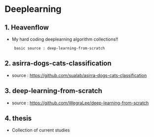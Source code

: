 # Deeplearning

## 1. Heavenflow
 * My hard coding deeplearning algorithm collections!!
 
        basic source : deep-learning-from-scratch
        
## 2. asirra-dogs-cats-classification
 * source : https://github.com/sualab/asirra-dogs-cats-classification

## 3. deep-learning-from-scratch
 * source : https://github.com/WegraLee/deep-learning-from-scratch

## 4. thesis
 * Collection of current studies
